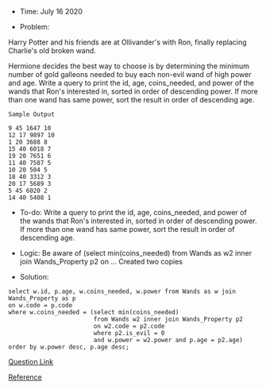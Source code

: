 * Time: July 16 2020

* Problem:

Harry Potter and his friends are at Ollivander's with Ron, finally replacing Charlie's old broken wand.

Hermione decides the best way to choose is by determining the minimum number of gold galleons needed to buy each non-evil wand of high power and age. 
Write a query to print the id, age, coins_needed, and power of the wands that Ron's interested in, 
sorted in order of descending power. If more than one wand has same power, sort the result in order of descending age.

```
Sample Output

9 45 1647 10
12 17 9897 10
1 20 3688 8
15 40 6018 7
19 20 7651 6
11 40 7587 5
10 20 504 5
18 40 3312 3
20 17 5689 3
5 45 6020 2
14 40 5408 1
```

* To-do: 
Write a query to print the id, age, coins_needed, and power of the wands that Ron's interested in, 
sorted in order of descending power. If more than one wand has same power, sort the result in order of descending age.

* Logic: Be aware of (select min(coins_needed) from Wands as w2 inner join Wands_Property p2 on ... Created two copies

* Solution:
```
select w.id, p.age, w.coins_needed, w.power from Wands as w join Wands_Property as p
on w.code = p.code
where w.coins_needed = (select min(coins_needed) 
                        from Wands w2 inner join Wands_Property p2
                        on w2.code = p2.code
                        where p2.is_evil = 0 
                        and w.power = w2.power and p.age = p2.age)
order by w.power desc, p.age desc;

```
[Question Link](https://www.hackerrank.com/challenges/harry-potter-and-wands/problem)

[Reference](https://gist.github.com/kangeugine/d7f2ababf4c9a640ee7d00ef1dfca1c5)
